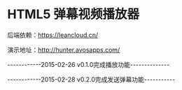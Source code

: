 # HTML5 弹幕视频播放器

后端依赖：https://leancloud.cn/

演示地址：http://hunter.avosapps.com/

------------2015-02-26 v0.1.0完成播放功能--------------

------------2015-02-28 v0.2.0完成发送弹幕功能-----------
